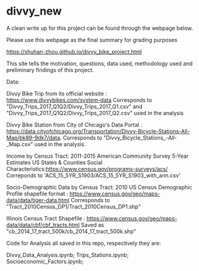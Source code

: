 # divvy_new

A clean write up for this project can be found through the webpage below. 

Please use this webpage as the final summary for grading purposes

https://shuhan-zhou.github.io/divvy_bike_project.html

This site tells the motivation, questions, data used, methodology used and preliminary findings of this project. 


Data:

Divvy Bike Trip from its official website : https://www.divvybikes.com/system-data
Corresponds to "Divvy_Trips_2017_Q1Q2/Divvy_Trips_2017_Q1.csv" and "Divvy_Trips_2017_Q1Q2/Divvy_Trips_2017_Q2.csv" used in the analysis



Divvy Bike Station from City of Chicago's Data Portal : https://data.cityofchicago.org/Transportation/Divvy-Bicycle-Stations-All-Map/bk89-9dk7/data. Corresponds to "Divvy_Bicycle_Stations_-_All_-_Map.csv" used in the analysis. 


Income by Census Tract: 2011-2015 American Community Survey 5-Year Estimates US States & Counties Social Characteristics:https://www.census.gov/programs-surveys/acs/ 
Correponds to 'ACS_15_5YR_S1903/ACS_15_5YR_S1903_with_ann.csv'


Socio-Demographic Data by Census Tract: 2010 US Census Demographic Profile shapefile format :
https://www.census.gov/geo/maps-data/data/tiger-data.html
Corresponds to "Tract_2010Census_DP1/Tract_2010Census_DP1.shp"


Illinois Census Tract Shapefile : https://www.census.gov/geo/maps-data/data/cbf/cbf_tracts.html
Saved as "cb_2014_17_tract_500k/cb_2014_17_tract_500k.shp"

Code for Analysis all saved in this repo, respectively they are: 

Divvy_Data_Analysis.ipynb;
Trips_Stations.ipynb;
Socioeconomic_Factors.ipynb;
